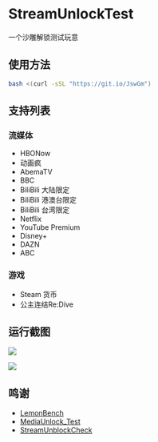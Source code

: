 # StreamUnlockTest
一个沙雕解锁测试玩意

## 使用方法
```bash
bash <(curl -sSL "https://git.io/JswGm")
```

## 支持列表

### 流媒体
- HBONow
- 动画疯
- AbemaTV
- BBC
- BiliBili 大陆限定
- BiliBili 港澳台限定
- BiliBili 台湾限定
- Netflix
- YouTube Premium
- Disney+
- DAZN
- ABC

### 游戏
- Steam 货币
- 公主连结Re:Dive

## 运行截图
![](https://raw.githubusercontent.com/LovelyHaochi/StreamUnlockTest/main/image.png)

![](https://raw.githubusercontent.com/LovelyHaochi/StreamUnlockTest/main/image2.png)

## 鸣谢
- [LemonBench](https://github.com/LemonBench/LemonBench)
- [MediaUnlock_Test](https://github.com/CoiaPrant/MediaUnlock_Test)
- [StreamUnblockCheck](https://github.com/NyanChanMeow/StreamUnblockCheck)
